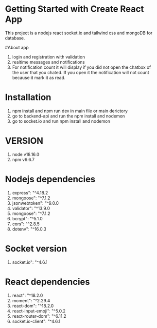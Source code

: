 # Getting Started with Create React App

This project is a nodejs react socket.io and tailwind css and mongoDB for database.

#About app
1. login and registration with validation
2. realtime messages and notifications
3. For notification count it will display if you did not open the chatbox of the user that you chated. If you open it the notification will not count because it mark it as read. 

# Installation

1. npm install and npm run dev in main file or main derictory
2. go to backend-api and run the npm install and nodemon
3. go to socket.io and run npm install and nodemon

# VERSION
1. node v18.16.0
2. npm v9.6.7

# Nodejs dependencies
1. express": "^4.18.2
2. mongoose": "^7.1.2
3. jsonwebtoken": "^9.0.0
4. validator": "^13.9.0
5. mongoose": "^7.1.2
6. bcrypt": "^5.1.0
7. cors": "^2.8.5
8. dotenv": "^16.0.3

# Socket version
1. socket.io": "^4.6.1

# React dependencies
1. react": "^18.2.0
2. moment": "^2.29.4
3. react-dom": "^18.2.0
4. react-input-emoji": "^5.0.2
5. react-router-dom": "^6.11.2
6. socket.io-client": "^4.6.1






